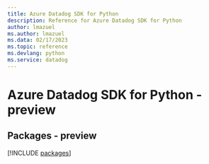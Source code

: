 ```yaml
---
title: Azure Datadog SDK for Python
description: Reference for Azure Datadog SDK for Python
author: lmazuel
ms.author: lmazuel
ms.data: 02/17/2023
ms.topic: reference
ms.devlang: python
ms.service: datadog
---
```

# Azure Datadog SDK for Python - preview
## Packages - preview
[!INCLUDE [packages](datadog-index.md)]
